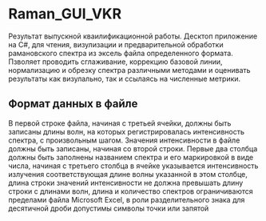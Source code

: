 # Raman_GUI_VKR
Результат выпускной кваилификационной работы.
Десктоп приложение на C#, для чтения, визулизации и предварительной обработки рамановского спектра из эксель файла определенного формата.
Пзволяет проводить сглаживание, коррекцию базовой линии, нормализацию и обрезку спектра различными методами и оценивать результаты как визулально, так и ссылаясь на численные метрики.
## Формат данных в  файле
В первой строке файла, начиная с третьей ячейки, должны быть записаны длины волн, на которых регистрировалась интенсивность спектра, с произвольным шагом. Значения интенсивности в файле должны быть записаны, начиная со второй строки. Первые два столбца должны быть заполнены названием спектра и его маркировкой в виде числа, начиная с третьего столбца в ячейке указывается интенсивность излучения соответствующая длине волны указанной в этом столбце, длина строки значений интенсивности не должна превышать длину строки с длинами волн, длина и количество спектров ограничиваются пределами файла Microsoft Excel, в роли разделительного знака для десятичной дроби допустимы символы точки или запятой
